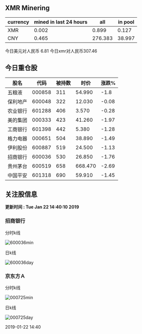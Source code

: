 ## XMR Minering

|currency|mined in last 24 hours|all|in pool|
|---|---|---|---|
|XMR|0.002|0.899|0.127|
|CNY|0.465|276.383|38.997|

今日美元对人民币 6.81	今日xmr对人民币307.46


## 今日重仓股 

|股名|代码|被持数|时价|涨跌%|
|---|---|---|---|---|
|五粮液|000858|311|54.990|-1.8|
|保利地产|600048|322|12.030|-0.08|
|农业银行|601288|406|3.570|-0.28|
|美的集团|000333|423|41.260|-1.97|
|工商银行|601398|442|5.380|-1.28|
|格力电器|000651|504|38.890|-1.49|
|伊利股份|600887|519|24.500|-1.13|
|招商银行|600036|530|26.850|-1.76|
|贵州茅台|600519|658|668.470|-2.69|
|中国平安|601318|690|59.910|-1.45|

## 关注股信息
**更新时间 : Tue Jan 22 14:40:10 2019**
### 招商银行 
分时k线

![600036min](http://image.sinajs.cn/newchart/min/n/sh600036.gif)

日k线

![600036day](http://image.sinajs.cn/newchart/daily/n/sh600036.gif)

### 京东方Ａ 
分时k线

![000725min](http://image.sinajs.cn/newchart/min/n/sz000725.gif)

日k线

![000725day](http://image.sinajs.cn/newchart/daily/n/sz000725.gif)

2019-01-22 14:40